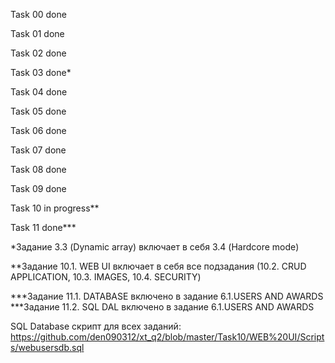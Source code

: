 Task 00 done

Task 01 done

Task 02 done

Task 03 done*

Task 04 done

Task 05 done

Task 06 done

Task 07 done

Task 08 done

Task 09 done

Task 10 in progress**

Task 11 done***

*Задание 3.3 (Dynamic array) включает в себя 3.4 (Hardcore mode)

**Задание 10.1. WEB UI включает в себя все подзадания (10.2. CRUD APPLICATION, 10.3. IMAGES, 10.4. SECURITY)

***Задание 11.1. DATABASE включено в задание 6.1.USERS AND AWARDS
***Задание 11.2. SQL DAL включено в задание  6.1.USERS AND AWARDS

SQL Database скрипт для всех заданий: 
https://github.com/den090312/xt_q2/blob/master/Task10/WEB%20UI/Scripts/webusersdb.sql
